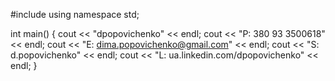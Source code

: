 #include <iostream>
using namespace std;

int main()
{
  cout << "dpopovichenko" << endl;
  cout << "P: 380 93 3500618" << endl;
  cout << "E: dima.popovichenko@gmail.com" << endl;
  cout << "S: d.popovichenko" << endl;
  cout << "L: ua.linkedin.com/dpopovichenko" << endl;
}
